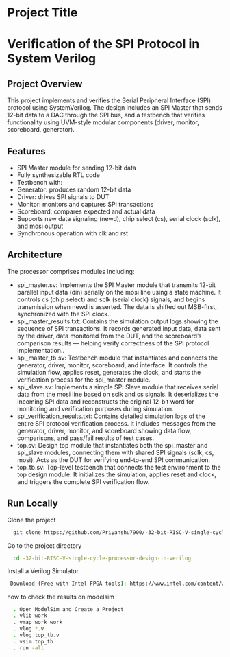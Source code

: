 # Project Title

#  Verification of the SPI Protocol in System Verilog



## Project Overview

This project implements and verifies the Serial Peripheral Interface (SPI) protocol using SystemVerilog. The design includes an SPI Master that sends 12-bit data to a DAC through the SPI bus, and a testbench that verifies functionality using UVM-style modular components (driver, monitor, scoreboard, generator).
## Features

- SPI Master module for sending 12-bit data
- Fully synthesizable RTL code
- Testbench with:
- Generator: produces random 12-bit data
- Driver: drives SPI signals to DUT
- Monitor: monitors and captures SPI transactions
- Scoreboard: compares expected and actual data
- Supports new data signaling (newd), chip select (cs), serial clock (sclk), and mosi output
- Synchronous operation with clk and rst


## Architecture
The processor comprises modules including:
- spi_master.sv: Implements the SPI Master module that transmits 12-bit parallel input data (din) serially on the mosi line using a state machine. It controls cs (chip select) and sclk (serial clock) signals, and begins transmission when newd is asserted. The data is shifted out MSB-first, synchronized with the SPI clock..
- spi_master_results.txt: Contains the simulation output logs showing the sequence of SPI transactions. It records generated input data, data sent by the driver, data monitored from the DUT, and the scoreboard’s comparison results — helping verify correctness of the SPI protocol implementation..
- spi_master_tb.sv:  Testbench module that instantiates and connects the generator, driver, monitor, scoreboard, and interface. It controls the simulation flow, applies reset, generates the clock, and starts the verification process for the spi_master module.
- spi_slave.sv: Implements a simple SPI Slave module that receives serial data from the mosi line based on sclk and cs signals. It deserializes the incoming SPI data and reconstructs the original 12-bit word for monitoring and verification purposes during simulation.
- spi_verification_results.txt: Contains detailed simulation logs of the entire SPI protocol verification process. It includes messages from the generator, driver, monitor, and scoreboard showing data flow, comparisons, and pass/fail results of test cases.
- top.sv: Design top module that instantiates both the spi_master and spi_slave modules, connecting them with shared SPI signals (sclk, cs, mosi). Acts as the DUT for verifying end-to-end SPI communication.
- top_tb.sv: Top-level testbench that connects the test environment to the top design module. It initializes the simulation, applies reset and clock, and triggers the complete SPI verification flow.





## Run Locally

Clone the project

```bash
  git clone https://github.com/Priyanshu7900/-32-bit-RISC-V-single-cycle-processor-design-in-verilog.git

```

Go to the project directory

```bash
  cd -32-bit-RISC-V-single-cycle-processor-design-in-verilog
```

 Install a Verilog Simulator

```bash
 Download (Free with Intel FPGA tools): https://www.intel.com/content/www/us/en/software-kit/705184/modelsim-intel-fpgas.html
```

how to check the results on modelsim

```bash
  . Open ModelSim and Create a Project
  . vlib work
  . vmap work work 
  . vlog *.v 
  . vlog top_tb.v
  . vsim top_tb 
  . run -all
```
